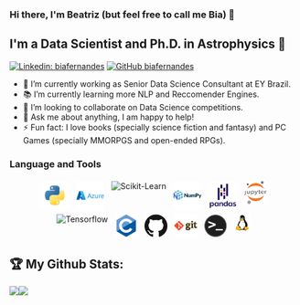 ### Hi there, I'm Beatriz (but feel free to call me Bia) 👋

## I'm a Data Scientist and Ph.D. in Astrophysics :star2:

[![Linkedin: biafernandes](https://img.shields.io/badge/-biafernandes-blue?style=flat-square&logo=Linkedin&logoColor=white&link=https://www.linkedin.com/in/bia-fernandes/)](https://www.linkedin.com/in/bia-fernandes/)
[![GitHub biafernandes](https://img.shields.io/github/followers/biafernandes?label=follow&style=social)](https://github.com/bia-fernandes)


- 💼 I’m currently working as Senior Data Science Consultant at EY Brazil.
- :books: I’m currently learning more NLP and Reccomender Engines.
- :raising_hand: I’m looking to collaborate on Data Science competitions.
- 💬 Ask me about anything, I am happy to help!
- ⚡ Fun fact: I love books (specially science fiction and fantasy) and PC Games (specially MMORPGS and open-ended RPGs).

### Language and Tools
<p align="center">
<img src="https://raw.githubusercontent.com/github/explore/80688e429a7d4ef2fca1e82350fe8e3517d3494d/topics/python/python.png" alt="Python" height="50" style="vertical-align:top; margin:4px">
<img src="https://github.com/devicons/devicon/blob/master/icons/azure/azure-original-wordmark.svg" alt="Azure" height="50" style="vertical-align:top; margin:4px">  
<img src="https://github.com/rahuldkjain/github-profile-readme-generator/blob/master/src/images/icons/AIML/scikit.svg" alt="Scikit-Learn" height="40" style="vertical-align:top; margin:4px">
<img src="https://github.com/devicons/devicon/blob/master/icons/numpy/numpy-original-wordmark.svg" alt="Numpy" height="50" style="vertical-align:top; margin:4px">
<img src="https://github.com/devicons/devicon/blob/master/icons/pandas/pandas-original-wordmark.svg" alt=Pandas" height="50" style="vertical-align:top; margin:4px">
<img src="https://raw.githubusercontent.com/devicons/devicon/2ae2a900d2f041da66e950e4d48052658d850630/icons/jupyter/jupyter-original-wordmark.svg" alt="Jupyter" height="40" style="vertical-align:top; margin:4px">
<img src="https://github.com/rahuldkjain/github-profile-readme-generator/blob/master/src/images/icons/AIML/tensorflow.svg" alt="Tensorflow" height="30" style="vertical-align:top; margin:4px">  
<img src="https://raw.githubusercontent.com/devicons/devicon/2ae2a900d2f041da66e950e4d48052658d850630/icons/c/c-original.svg" alt="C" height="40" style="vertical-align:top; margin:4px">  
<img src="https://raw.githubusercontent.com/github/explore/78df643247d429f6cc873026c0622819ad797942/topics/github/github.png" alt="Github" height="40" style="vertical-align:top; margin:4px">
<img src="https://raw.githubusercontent.com/github/explore/80688e429a7d4ef2fca1e82350fe8e3517d3494d/topics/git/git.png" alt="Git" height="40" style="vertical-align:top; margin:4px">
<img src="https://raw.githubusercontent.com/github/explore/80688e429a7d4ef2fca1e82350fe8e3517d3494d/topics/terminal/terminal.png" alt="Terminal" height="40" style="vertical-align:top; margin:4px">
<img src="https://raw.githubusercontent.com/github/explore/80688e429a7d4ef2fca1e82350fe8e3517d3494d/topics/linux/linux.png" alt="Linux" height="30" style="vertical-align:top; margin:4px" alt="Windows" height="40" style="vertical-align:top; margin:4px">

</p>

## :trophy: My Github Stats:

<!--
![GitHub stats](https://readme-stats-cfgj2cxdy.vercel.app/api?username=bia-fernandes&count_private=true&show_icons=true&theme=tokyonight)
![Top Langs](https://readme-stats-cfgj2cxdy.vercel.app/api/top-langs/?username=bia-fernandes&hide=php&theme=tokyonight)
-->
<div>
<a href="https://github-readme-stats.vercel.app/api?username=bia-fernandes&theme=tokyonight">
  <img  align="left" src="https://github-readme-stats.vercel.app/api?username=bia-fernandes&count_private=true&show_icons=true&theme=tokyonight" />
</a>
<a href="https://github-readme-stats.vercel.app/api/top-langs/?username=bia-fernandesu&hide=php&theme=tokyonight">
  <img align="left" src="https://github-readme-stats.vercel.app/api/top-langs/?username=bia-fernandes&hide=php&theme=tokyonight" />
</a>
</div>
